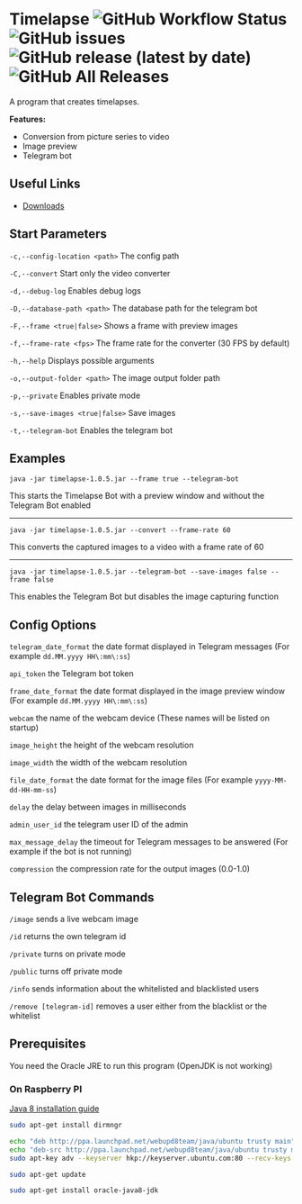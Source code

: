 # Timelapse ![GitHub Workflow Status](https://img.shields.io/github/workflow/status/henkelmax/timelapse/Build) ![GitHub issues](https://img.shields.io/github/issues-raw/henkelmax/timelapse) ![GitHub release (latest by date)](https://img.shields.io/github/v/release/henkelmax/timelapse) ![GitHub All Releases](https://img.shields.io/github/downloads/henkelmax/timelapse/total)

A program that creates timelapses.

**Features:**

- Conversion from picture series to video
- Image preview
- Telegram bot

## Useful Links

- [Downloads](https://github.com/henkelmax/timelapse/releases/)

## Start Parameters

 `-c,--config-location <path>`     The config path
 
 `-C,--convert`                    Start only the video converter
 
 `-d,--debug-log`                  Enables debug logs
 
 `-D,--database-path <path>`       The database path for the telegram bot
 
 `-F,--frame <true|false>`         Shows a frame with preview images
 
 `-f,--frame-rate <fps>`           The frame rate for the converter (30 FPS by default)
 
 `-h,--help`                       Displays possible arguments
 
 `-o,--output-folder <path>`       The image output folder path
 
 `-p,--private`                    Enables private mode
 
 `-s,--save-images <true|false>`   Save images
 
 `-t,--telegram-bot`               Enables the telegram bot

## Examples

```
java -jar timelapse-1.0.5.jar --frame true --telegram-bot
```
This starts the Timelapse Bot with a preview window and without the Telegram Bot enabled

---

```
java -jar timelapse-1.0.5.jar --convert --frame-rate 60
```
This converts the captured images to a video with a frame rate of 60

---

```
java -jar timelapse-1.0.5.jar --telegram-bot --save-images false --frame false
```
This enables the Telegram Bot but disables the image capturing function

## Config Options

`telegram_date_format` the date format displayed in Telegram messages (For example `dd.MM.yyyy HH\:mm\:ss`) 

`api_token` the Telegram bot token

`frame_date_format` the date format displayed in the image preview window (For example `dd.MM.yyyy HH\:mm\:ss`) 

`webcam` the name of the webcam device (These names will be listed on startup)

`image_height` the height of the webcam resolution

`image_width` the width of the webcam resolution

`file_date_format` the date format for the image files (For example `yyyy-MM-dd-HH-mm-ss`)

`delay` the delay between images in milliseconds

`admin_user_id` the telegram user ID of the admin

`max_message_delay` the timeout for Telegram messages to be answered (For example if the bot is not running)

`compression` the compression rate for the output images (0.0-1.0)

## Telegram Bot Commands

`/image` sends a live webcam image

`/id` returns the own telegram id

`/private` turns on private mode

`/public` turns off private mode

`/info` sends information about the whitelisted and blacklisted users

`/remove [telegram-id]` removes a user either from the blacklist or the whitelist

## Prerequisites

You need the Oracle JRE to run this program (OpenJDK is not working)

### On Raspberry PI

[Java 8 installation guide](http://wp.brodzinski.net/raspberry-pi-3b/install-latest-java-8-raspbian/)

``` sh 
sudo apt-get install dirmngr

echo "deb http://ppa.launchpad.net/webupd8team/java/ubuntu trusty main" | sudo tee /etc/apt/sources.list.d/webupd8team-java.list
echo "deb-src http://ppa.launchpad.net/webupd8team/java/ubuntu trusty main" | sudo tee -a /etc/apt/sources.list.d/webupd8team-java.list
sudo apt-key adv --keyserver hkp://keyserver.ubuntu.com:80 --recv-keys EEA14886

sudo apt-get update

sudo apt-get install oracle-java8-jdk
```
